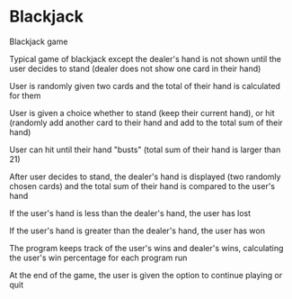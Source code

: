 # Blackjack
Blackjack game

Typical game of blackjack except the dealer's hand is not shown until the user decides to stand (dealer does not show one card in their hand)

User is randomly given two cards and the total of their hand is calculated for them

User is given a choice whether to stand (keep their current hand), or hit (randomly add another card to their hand and add to the total sum of their hand)

User can hit until their hand "busts" (total sum of their hand is larger than 21)

After user decides to stand, the dealer's hand is displayed (two randomly chosen cards) and the total sum of their hand is compared to the user's hand

If the user's hand is less than the dealer's hand, the user has lost

If the user's hand is greater than the dealer's hand, the user has won

The program keeps track of the user's wins and dealer's wins, calculating the user's win percentage for each program run

At the end of the game, the user is given the option to continue playing or quit
